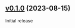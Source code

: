 ## [v0.1.0](https://github.com/eftalgezer/dummy_package_manager/tree/v0.1.0) (2023-08-15)

Initial release
